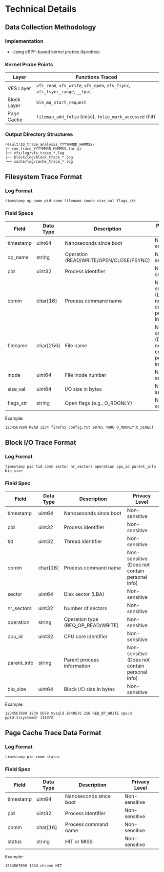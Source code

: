 # Technical Details

## Data Collection Methodology
### Implementation
- Using eBPF-based kernel probes (kprobes)

### Kernel Probe Points
| Layer | Functions Traced |
|-------|------------------|
| VFS Layer | `vfs_read`, `vfs_write`, `vfs_open`, `vfs_fsync`, `vfs_fsync_range`, `__fput` |
| Block Layer | `blk_mq_start_request` |
| Page Cache | `filemap_add_folio` (miss), `folio_mark_accessed` (hit) |


### Output Directory Structures
```
result/IO_trace_analysis_YYYYMMDD_HHMMSS/
├─ raw_trace_YYYYMMDD_HHMMSS.tar.gz
├── vfs/log/vfs_trace_*.log
├── block/log/block_trace_*.log
└── cache/log/cache_trace_*.log
```

## Filesystem Trace Format

### Log Format
```
timestamp op_name pid comm filename inode size_val flags_str
```

### Field Specs
| Field | Data Type | Description | Privacy Level |
|-------|-----------|-------------|---------------|
| timestamp | uint64 | Nanoseconds since boot | Non-sensitive |
| op_name | string | Operation (READ/WRITE/OPEN/CLOSE/FSYNC) | Non-sensitive |
| pid | uint32 | Process identifier | Non-sensitive |
| comm | char[16] | Process command name | Non-sensitive (Does not contain personal info) |
| filename | char[256] | File name | Non-sensitive (Does not contain personal info) |
| inode | uint64 | File inode number | Non-sensitive |
| size_val | uint64 | I/O size in bytes | Non-sensitive |
| flags_str | string | Open flags (e.g., O_RDONLY) | Non-sensitive |

Example:
```
1234567890 READ 1234 firefox config.txt 98765 4096 O_RDONLY|O_DIRECT
```

## Block I/O Trace Format
### Log Format
```
timestamp pid tid comm sector nr_sectors operation cpu_id parent_info bio_size
```

### Field Spec

| Field | Data Type | Description | Privacy Level |
|-------|-----------|-------------|---------------|
| timestamp | uint64 | Nanoseconds since boot | Non-sensitive |
| pid | uint32 | Process identifier | Non-sensitive |
| tid | uint32 | Thread identifier | Non-sensitive |
| comm | char[16] | Process command name | Non-sensitive (Does not contain personal info) |
| sector | uint64 | Disk sector (LBA) | Non-sensitive |
| nr_sectors | uint32 | Number of sectors | Non-sensitive |
| operation | string | Operation type (REQ_OP_READ/WRITE) | Non-sensitive |
| cpu_id | uint32 | CPU core identifier | Non-sensitive |
| parent_info | string | Parent process information | Non-sensitive (Does not contain personal info) |
| bio_size | uint64 | Block I/O size in bytes | Non-sensitive |

Example:
```
1234567890 1234 5678 mysqld 2048576 256 REQ_OP_WRITE cpu:0 ppid:1(systemd) 131072
```

## Page Cache Trace Data Format
### Log Format
```
timestamp pid comm status
```

### Field Spec

| Field | Data Type | Description | Privacy Level |
|-------|-----------|-------------|---------------|
| timestamp | uint64 | Nanoseconds since boot | Non-sensitive |
| pid | uint32 | Process identifier | Non-sensitive |
| comm | char[16] | Process command name | Non-sensitive |
| status | string | HIT or MISS | Non-sensitive |

Example:
```
1234567890 1234 chrome HIT
```